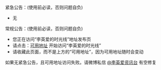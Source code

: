 紧急公告：(使用前必读，否则问题自负)          
* 无

常规公告：(使用前必读，否则问题自负)        
* 您正在访问“李英爱的时光线”地址发布页          
* 请点击：[可用地址](http://lya.sbb.zone:8890/) 开始访问“李英爱的时光线”           
* 请收藏此页面，而不是上方的“可用地址”，因为可用地址随时会变动                 

如果无紧急公告，且可用地址访问失败。请微博私信 [@李英爱资讯台](https://weibo.com/leeyoungaeclub) 有空修复       

